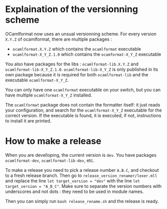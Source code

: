 # Explaination of the versionning scheme

OCamlformat now uses an unsual versionning scheme. For every version `X.Y.Z` of
ocamlformat, there are multiple packages :

- `ocamlformat.X.Y.Z` which contains the `ocamlformat` executable
- `ocamlformat-X_Y_Z.1.0` which contains the `ocamformat-X_Y_Z` executable

You also have packages for the libs : `ocamlformat-lib.X.Y.Z` and
`ocamlformat-lib-X_Y_Z.1.0`. `ocamlformat-lib-X_Y_Z` is only published in its
own package because it is required for both `ocamlformat-lib` and the executable
`ocamlformat-X_Y_Z`.

You can only have one `ocamlformat` executable on your switch, but you can have
multiple `ocamlformat-X_Y_Z` installed.

The `ocamlformat` package does not contain the formatter itself: it just reads
your configuration, and search for the `ocamlformat-X_Y_Z` executable for the
correct version. If the executable is found, it is executed, if not,
instructions to install it are printed.

# How to make a release

When you are develloping, the current version is `dev`. You have packages
`ocamlformat-dev`, `ocamlformat-lib-dev`, etc.

To make a release you need to pick a release number `A.B.C`, and checkout to a
fresh release branch. Then go to `release_version_renamer/lexer.mll` and replace
the line `let target_version = "dev"` with the line `let target_version =
"A_B_C"`. Make sure to separate the version numbers with underscores and not
dots : they need to be used in module names.

Then you can simply run `bash release_rename.sh` and the release is ready.
